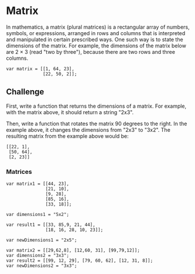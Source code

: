 # Matrix

In mathematics, a matrix (plural matrices) is a rectangular array of numbers, symbols, or expressions, arranged in rows and columns that is interpreted and manipulated in certain prescribed ways. One such way is to state the dimensions of the matrix. For example, the dimensions of the matrix below are 2 × 3 (read "two by three"), because there are two rows and three columns.

```
var matrix = [[1, 64, 23],
              [22, 50, 2]];
```

## Challenge

First, write a function that returns the dimensions of a matrix. For example, with the matrix above, it should return a string "2x3".

Then, write a function that rotates the matrix 90 degrees to the right. In the example above, it changes the dimensions from "2x3" to "3x2". The resulting matrix from the example above would be:

```
[[22, 1],
 [50, 64],
 [2, 23]]
```

### Matrices

```
var matrix1 = [[44, 23],
               [21, 10],
               [9, 28],
               [85, 16],
               [33, 18]];

var dimensions1 = "5x2";

var result1 = [[33, 85,9, 21, 44],
               [18, 16, 28, 10, 23]];

var newDimensions1 = "2x5";

var matrix2 = [[29,62,8], [12,60, 31], [99,79,12]];
var dimensions2 = "3x3";
var result2 = [[99, 12, 29], [79, 60, 62], [12, 31, 8]];
var newDimensions2 = "3x3";
```
